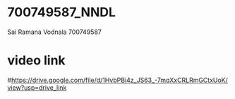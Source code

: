 # 700749587_NNDL
Sai Ramana Vodnala
700749587
# video link
#https://drive.google.com/file/d/1HvbPBi4z_JS63_-7mqXxCRLRmGCtxUoK/view?usp=drive_link
